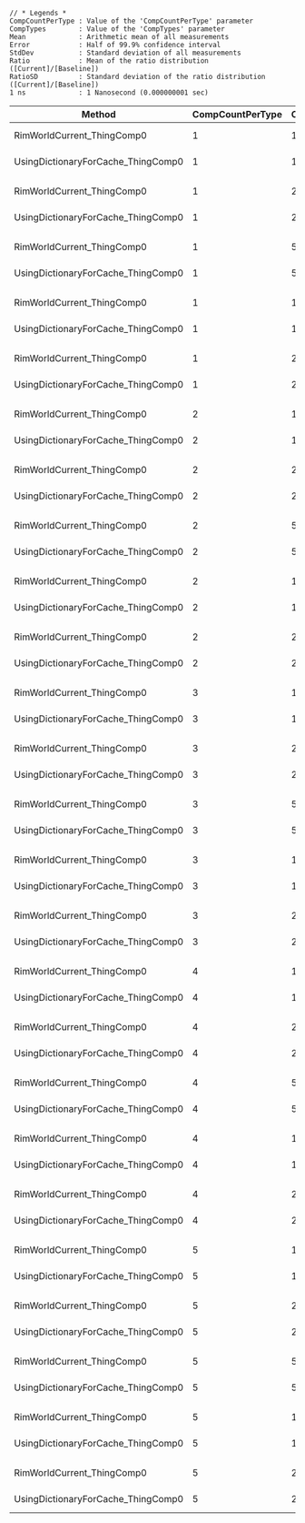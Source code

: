 
```
// * Legends *
CompCountPerType : Value of the 'CompCountPerType' parameter
CompTypes        : Value of the 'CompTypes' parameter
Mean             : Arithmetic mean of all measurements
Error            : Half of 99.9% confidence interval
StdDev           : Standard deviation of all measurements
Ratio            : Mean of the ratio distribution ([Current]/[Baseline])
RatioSD          : Standard deviation of the ratio distribution ([Current]/[Baseline])
1 ns             : 1 Nanosecond (0.000000001 sec)
```


|                             Method | CompCountPerType | CompTypes |       Mean |     Error |   StdDev | Ratio | RatioSD |
|----------------------------------- |----------------- |---------- |-----------:|----------:|---------:|------:|--------:|
|         RimWorldCurrent_ThingComp0 |                1 |         1 |   115.3 ns |   4.28 ns |  0.23 ns |  1.00 |    0.00 |
| UsingDictionaryForCache_ThingComp0 |                1 |         1 |   109.9 ns |   8.40 ns |  0.46 ns |  0.95 |    0.00 |
|                                    |                  |           |            |           |          |       |         |
|         RimWorldCurrent_ThingComp0 |                1 |         2 |   218.8 ns |  19.22 ns |  1.05 ns |  1.00 |    0.00 |
| UsingDictionaryForCache_ThingComp0 |                1 |         2 |   119.8 ns |  15.11 ns |  0.83 ns |  0.55 |    0.00 |
|                                    |                  |           |            |           |          |       |         |
|         RimWorldCurrent_ThingComp0 |                1 |         5 |   384.7 ns |  25.31 ns |  1.39 ns |  1.00 |    0.00 |
| UsingDictionaryForCache_ThingComp0 |                1 |         5 |   104.4 ns |   1.18 ns |  0.06 ns |  0.27 |    0.00 |
|                                    |                  |           |            |           |          |       |         |
|         RimWorldCurrent_ThingComp0 |                1 |        10 |   654.1 ns |  24.24 ns |  1.33 ns |  1.00 |    0.00 |
| UsingDictionaryForCache_ThingComp0 |                1 |        10 |   103.2 ns |   2.92 ns |  0.16 ns |  0.16 |    0.00 |
|                                    |                  |           |            |           |          |       |         |
|         RimWorldCurrent_ThingComp0 |                1 |        20 | 1,191.2 ns | 134.57 ns |  7.38 ns |  1.00 |    0.00 |
| UsingDictionaryForCache_ThingComp0 |                1 |        20 |   102.5 ns |  14.40 ns |  0.79 ns |  0.09 |    0.00 |
|                                    |                  |           |            |           |          |       |         |
|         RimWorldCurrent_ThingComp0 |                2 |         1 |   137.5 ns |  18.48 ns |  1.01 ns |  1.00 |    0.00 |
| UsingDictionaryForCache_ThingComp0 |                2 |         1 |   111.4 ns |  19.27 ns |  1.06 ns |  0.81 |    0.01 |
|                                    |                  |           |            |           |          |       |         |
|         RimWorldCurrent_ThingComp0 |                2 |         2 |   260.2 ns |  90.24 ns |  4.95 ns |  1.00 |    0.00 |
| UsingDictionaryForCache_ThingComp0 |                2 |         2 |   108.9 ns |  12.48 ns |  0.68 ns |  0.42 |    0.01 |
|                                    |                  |           |            |           |          |       |         |
|         RimWorldCurrent_ThingComp0 |                2 |         5 |   666.9 ns |  56.41 ns |  3.09 ns |  1.00 |    0.00 |
| UsingDictionaryForCache_ThingComp0 |                2 |         5 |   127.7 ns |   9.01 ns |  0.49 ns |  0.19 |    0.00 |
|                                    |                  |           |            |           |          |       |         |
|         RimWorldCurrent_ThingComp0 |                2 |        10 | 1,125.8 ns |  77.15 ns |  4.23 ns |  1.00 |    0.00 |
| UsingDictionaryForCache_ThingComp0 |                2 |        10 |   107.2 ns |  26.16 ns |  1.43 ns |  0.10 |    0.00 |
|                                    |                  |           |            |           |          |       |         |
|         RimWorldCurrent_ThingComp0 |                2 |        20 | 2,209.6 ns | 112.88 ns |  6.19 ns |  1.00 |    0.00 |
| UsingDictionaryForCache_ThingComp0 |                2 |        20 |   103.7 ns |  13.29 ns |  0.73 ns |  0.05 |    0.00 |
|                                    |                  |           |            |           |          |       |         |
|         RimWorldCurrent_ThingComp0 |                3 |         1 |   159.8 ns |  39.17 ns |  2.15 ns |  1.00 |    0.00 |
| UsingDictionaryForCache_ThingComp0 |                3 |         1 |   110.5 ns |   4.08 ns |  0.22 ns |  0.69 |    0.01 |
|                                    |                  |           |            |           |          |       |         |
|         RimWorldCurrent_ThingComp0 |                3 |         2 |   385.0 ns |  27.72 ns |  1.52 ns |  1.00 |    0.00 |
| UsingDictionaryForCache_ThingComp0 |                3 |         2 |   112.1 ns |  22.81 ns |  1.25 ns |  0.29 |    0.00 |
|                                    |                  |           |            |           |          |       |         |
|         RimWorldCurrent_ThingComp0 |                3 |         5 |   880.0 ns |  46.57 ns |  2.55 ns |  1.00 |    0.00 |
| UsingDictionaryForCache_ThingComp0 |                3 |         5 |   107.1 ns |   5.82 ns |  0.32 ns |  0.12 |    0.00 |
|                                    |                  |           |            |           |          |       |         |
|         RimWorldCurrent_ThingComp0 |                3 |        10 | 1,682.7 ns |  78.28 ns |  4.29 ns |  1.00 |    0.00 |
| UsingDictionaryForCache_ThingComp0 |                3 |        10 |   109.0 ns |  45.22 ns |  2.48 ns |  0.06 |    0.00 |
|                                    |                  |           |            |           |          |       |         |
|         RimWorldCurrent_ThingComp0 |                3 |        20 | 3,273.3 ns | 296.79 ns | 16.27 ns |  1.00 |    0.00 |
| UsingDictionaryForCache_ThingComp0 |                3 |        20 |   107.6 ns |   1.72 ns |  0.09 ns |  0.03 |    0.00 |
|                                    |                  |           |            |           |          |       |         |
|         RimWorldCurrent_ThingComp0 |                4 |         1 |   183.0 ns | 104.89 ns |  5.75 ns |  1.00 |    0.00 |
| UsingDictionaryForCache_ThingComp0 |                4 |         1 |   112.8 ns |  51.16 ns |  2.80 ns |  0.62 |    0.03 |
|                                    |                  |           |            |           |          |       |         |
|         RimWorldCurrent_ThingComp0 |                4 |         2 |   414.2 ns |  13.80 ns |  0.76 ns |  1.00 |    0.00 |
| UsingDictionaryForCache_ThingComp0 |                4 |         2 |   113.4 ns |  11.76 ns |  0.64 ns |  0.27 |    0.00 |
|                                    |                  |           |            |           |          |       |         |
|         RimWorldCurrent_ThingComp0 |                4 |         5 | 1,086.5 ns | 132.19 ns |  7.25 ns |  1.00 |    0.00 |
| UsingDictionaryForCache_ThingComp0 |                4 |         5 |   114.5 ns |  13.43 ns |  0.74 ns |  0.11 |    0.00 |
|                                    |                  |           |            |           |          |       |         |
|         RimWorldCurrent_ThingComp0 |                4 |        10 | 2,221.6 ns |  70.11 ns |  3.84 ns |  1.00 |    0.00 |
| UsingDictionaryForCache_ThingComp0 |                4 |        10 |   109.9 ns |   7.06 ns |  0.39 ns |  0.05 |    0.00 |
|                                    |                  |           |            |           |          |       |         |
|         RimWorldCurrent_ThingComp0 |                4 |        20 | 4,193.5 ns | 264.57 ns | 14.50 ns |  1.00 |    0.00 |
| UsingDictionaryForCache_ThingComp0 |                4 |        20 |   108.8 ns |   6.97 ns |  0.38 ns |  0.03 |    0.00 |
|                                    |                  |           |            |           |          |       |         |
|         RimWorldCurrent_ThingComp0 |                5 |         1 |   277.9 ns |  14.32 ns |  0.78 ns |  1.00 |    0.00 |
| UsingDictionaryForCache_ThingComp0 |                5 |         1 |   114.5 ns |  11.04 ns |  0.60 ns |  0.41 |    0.00 |
|                                    |                  |           |            |           |          |       |         |
|         RimWorldCurrent_ThingComp0 |                5 |         2 |   623.7 ns |  73.25 ns |  4.01 ns |  1.00 |    0.00 |
| UsingDictionaryForCache_ThingComp0 |                5 |         2 |   111.8 ns |  11.59 ns |  0.64 ns |  0.18 |    0.00 |
|                                    |                  |           |            |           |          |       |         |
|         RimWorldCurrent_ThingComp0 |                5 |         5 | 1,369.4 ns | 347.34 ns | 19.04 ns |  1.00 |    0.00 |
| UsingDictionaryForCache_ThingComp0 |                5 |         5 |   110.0 ns |  12.02 ns |  0.66 ns |  0.08 |    0.00 |
|                                    |                  |           |            |           |          |       |         |
|         RimWorldCurrent_ThingComp0 |                5 |        10 | 2,637.7 ns | 394.54 ns | 21.63 ns |  1.00 |    0.00 |
| UsingDictionaryForCache_ThingComp0 |                5 |        10 |   111.2 ns |  18.12 ns |  0.99 ns |  0.04 |    0.00 |
|                                    |                  |           |            |           |          |       |         |
|         RimWorldCurrent_ThingComp0 |                5 |        20 | 5,512.3 ns | 524.05 ns | 28.73 ns |  1.00 |    0.00 |
| UsingDictionaryForCache_ThingComp0 |                5 |        20 |   107.0 ns |   5.06 ns |  0.28 ns |  0.02 |    0.00 |
